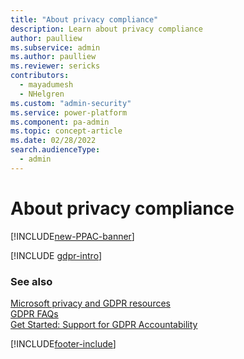 ```yaml
---
title: "About privacy compliance"
description: Learn about privacy compliance
author: paulliew
ms.subservice: admin
ms.author: paulliew
ms.reviewer: sericks
contributors:
  - mayadumesh
  - NHelgren
ms.custom: "admin-security"
ms.service: power-platform
ms.component: pa-admin
ms.topic: concept-article
ms.date: 02/28/2022
search.audienceType: 
  - admin
---
```

# About privacy compliance

[!INCLUDE[new-PPAC-banner](~/includes/new-PPAC-banner.md)]

[!INCLUDE [gdpr-intro](~/../shared-content/shared/privacy-includes/gdpr-intro.md)]

### See also
[Microsoft privacy and GDPR resources](https://www.microsoft.com/trust-center/privacy/resources) <br />
[GDPR FAQs](/compliance/regulatory/gdpr#gdpr-faqs) <br />
[Get Started: Support for GDPR Accountability](https://servicetrust.microsoft.com/ViewPage/GDPRGetStarted) 

[!INCLUDE[footer-include](../includes/footer-banner.md)]

